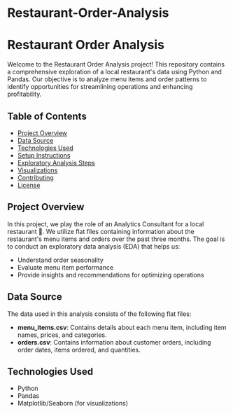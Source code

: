 # Restaurant-Order-Analysis
# Restaurant Order Analysis  

Welcome to the Restaurant Order Analysis project! This repository contains a comprehensive exploration of a local restaurant's data using Python and Pandas. Our objective is to analyze menu items and order patterns to identify opportunities for streamlining operations and enhancing profitability.  

## Table of Contents  

- [Project Overview](#project-overview)  
- [Data Source](#data-source)  
- [Technologies Used](#technologies-used)  
- [Setup Instructions](#setup-instructions)  
- [Exploratory Analysis Steps](#exploratory-analysis-steps)  
- [Visualizations](#visualizations)  
- [Contributing](#contributing)  
- [License](#license)  

## Project Overview  

In this project, we play the role of an Analytics Consultant for a local restaurant 🍝. We utilize flat files containing information about the restaurant's menu items and orders over the past three months. The goal is to conduct an exploratory data analysis (EDA) that helps us:  

- Understand order seasonality  
- Evaluate menu item performance  
- Provide insights and recommendations for optimizing operations  

## Data Source  

The data used in this analysis consists of the following flat files:  

- **menu_items.csv**: Contains details about each menu item, including item names, prices, and categories.  
- **orders.csv**: Contains information about customer orders, including order dates, items ordered, and quantities.  

## Technologies Used  

- Python  
- Pandas  
- Matplotlib/Seaborn (for visualizations)  
